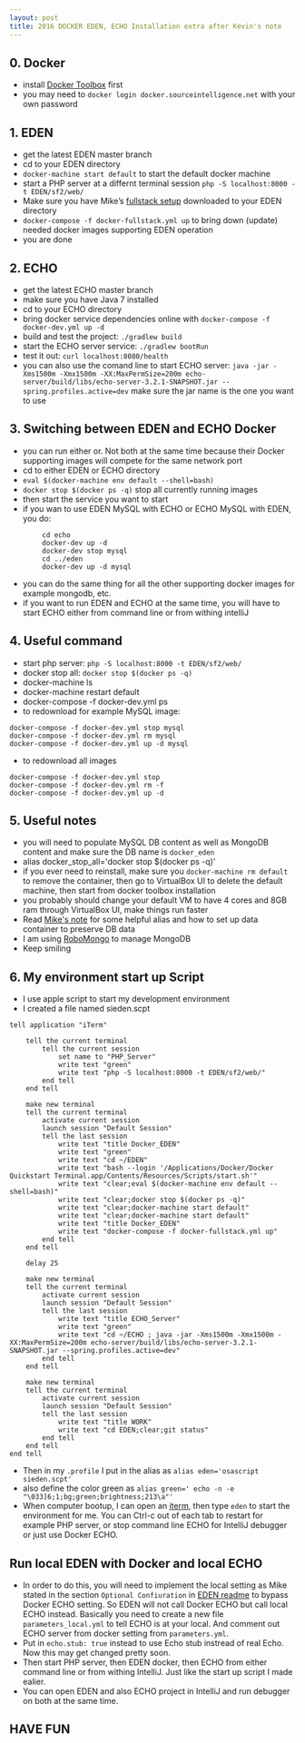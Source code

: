 ```yaml
---
layout: post
title: 2016 DOCKER EDEN, ECHO Installation extra after Kevin's note
---  
```

 
## 0. Docker
* install [Docker Toolbox](https://www.docker.com/products/docker-toolbox) first
* you may need to `docker login docker.sourceintelligence.net` with your own password

## 1. EDEN

* get the latest EDEN master branch
* cd to your EDEN directory
* `docker-machine start default` to start the default docker machine
* start a PHP server at a differnt terminal session `php -S localhost:8000 -t EDEN/sf2/web/`
* Make sure you have Mike’s [fullstack setup](https://github.com/mnichols1313/EDEN/commit/82334eaa58b7d48b62b14e4fe5cb04712d0e5766) downloaded to your EDEN directory
* `docker-compose -f docker-fullstack.yml up` to bring down (update) needed docker images supporting EDEN operation
* you are done



## 2. ECHO

* get the latest ECHO master branch
* make sure you have Java 7 installed
* cd to your ECHO directory
* bring docker service dependencies online with `docker-compose -f docker-dev.yml up -d`
* build and test the project: `./gradlew build`
* start the ECHO server service: `./gradlew bootRun`
* test it out: `curl localhost:8080/health`
* you can also use the comand line to start ECHO server: `java -jar -Xms1500m -Xmx1500m -XX:MaxPermSize=200m echo-server/build/libs/echo-server-3.2.1-SNAPSHOT.jar --spring.profiles.active=dev` make sure the jar name is the one you want to use

## 3. Switching between EDEN and ECHO Docker

* you can run either or.  Not both at the same time because their Docker supporting images will compete for the same network port
* cd to either EDEN or ECHO directory
* `eval $(docker-machine env default --shell=bash)`
* `docker stop $(docker ps -q)` stop all currently running images
* then start the service you want to start
* if you wan to use EDEN MySQL with ECHO or ECHO MySQL with EDEN, you do:

~~~
        cd echo
        docker-dev up -d 
        docker-dev stop mysql
        cd ../eden
        docker-dev up -d mysql
~~~
* you can do the same thing for all the other supporting docker images for example mongodb, etc.
* if you want to run EDEN and ECHO at the same time, you will have to start ECHO either from command line or from withing intelliJ

## 4. Useful command
* start php server: `php -S localhost:8000 -t EDEN/sf2/web/`
* docker stop all: `docker stop $(docker ps -q)`
* docker-machine ls
* docker-machine restart default
* docker-compose -f docker-dev.yml ps
* to redownload for example MySQL image:

```
docker-compose -f docker-dev.yml stop mysql
docker-compose -f docker-dev.yml rm mysql
docker-compose -f docker-dev.yml up -d mysql
```
* to redownload all images

```
docker-compose -f docker-dev.yml stop
docker-compose -f docker-dev.yml rm -f
docker-compose -f docker-dev.yml up -d
```


## 5. Useful notes
* you will need to populate MySQL DB content as well as MongoDB content and make sure the DB name is `docker_eden`
* alias docker_stop_all='docker stop $(docker ps -q)'
* if you ever need to reinstall, make sure you `docker-machine rm default` to remove the container, then go to VirtualBox UI to delete the default machine, then start from docker toolbox installation
* you probably should change your default VM to have 4 cores and 8GB ram through VirtualBox UI, make things run faster
* Read [Mike's note](https://github.com/Source-Intelligence/svctemplate/wiki/Docker-Tips) for some helpful alias and how to set up data container to preserve DB data
* I am using [RoboMongo](https://robomongo.org/download) to manage MongoDB
* Keep smiling

## 6. My environment start up Script
* I use apple script to start my development environment
* I created a file named sieden.scpt 
    
```
tell application "iTerm"		tell the current terminal		tell the current session			set name to "PHP_Server"			write text "green"			write text "php -S localhost:8000 -t EDEN/sf2/web/"		end tell	end tell		make new terminal	tell the current terminal		activate current session		launch session "Default Session"		tell the last session			write text "title Docker_EDEN"			write text "green"			write text "cd ~/EDEN"			write text "bash --login '/Applications/Docker/Docker Quickstart Terminal.app/Contents/Resources/Scripts/start.sh'"
			write text "clear;eval $(docker-machine env default --shell=bash)"			write text "clear;docker stop $(docker ps -q)"			write text "clear;docker-machine start default"			write text "clear;docker-machine start default"			write text "title Docker_EDEN"			write text "docker-compose -f docker-fullstack.yml up"		end tell	end tell		delay 25		make new terminal	tell the current terminal		activate current session		launch session "Default Session"		tell the last session			write text "title ECHO_Server"			write text "green"			write text "cd ~/ECHO ; java -jar -Xms1500m -Xmx1500m -XX:MaxPermSize=200m echo-server/build/libs/echo-server-3.2.1-SNAPSHOT.jar --spring.profiles.active=dev"		end tell	end tell		make new terminal	tell the current terminal		activate current session		launch session "Default Session"		tell the last session			write text "title WORK"			write text "cd EDEN;clear;git status"		end tell	end tellend tell

```
* Then in my `.profile` I put in the alias as `alias eden='osascript sieden.scpt'`
* also define the color green as `alias green=' echo -n -e "\033]6;1;bg;green;brightness;213\a"'`
* When computer bootup, I can open an [iterm](https://iterm2.com/), then type `eden` to start the environment for me. You can Ctrl-c out of each tab to restart for example PHP server, or stop command line ECHO for IntelliJ debugger or just use Docker ECHO.

## Run local EDEN with Docker and local ECHO

* In order to do this, you will need to implement the local setting as Mike stated in the section `Optional Confiuration` in [EDEN readme](https://github.com/Source-Intelligence/EDEN) to bypass Docker ECHO setting.  So EDEN will not call Docker ECHO but call local ECHO instead. Basically you need to create a new file  `parameters_local.yml` to tell ECHO is at your local.  And comment out ECHO server from docker setting from `parameters.yml`.
* Put in `echo.stub: true` instead to use Echo stub instread of real Echo.  Now this may get changed pretty soon. 
* Then start PHP server, then EDEN docker, then ECHO from either command line or from withing IntelliJ.  Just like the start up script I made ealier.
* You can open EDEN and also ECHO project in IntelliJ and run debugger on both at the same time.



## HAVE FUN


